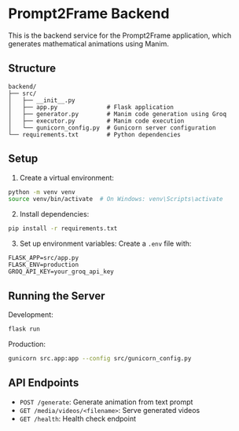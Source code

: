 # Prompt2Frame Backend

This is the backend service for the Prompt2Frame application, which generates mathematical animations using Manim.

## Structure

```
backend/
├── src/
│   ├── __init__.py
│   ├── app.py              # Flask application
│   ├── generator.py        # Manim code generation using Groq
│   ├── executor.py         # Manim code execution
│   └── gunicorn_config.py  # Gunicorn server configuration
└── requirements.txt        # Python dependencies
```

## Setup

1. Create a virtual environment:
```bash
python -m venv venv
source venv/bin/activate  # On Windows: venv\Scripts\activate
```

2. Install dependencies:
```bash
pip install -r requirements.txt
```

3. Set up environment variables:
Create a `.env` file with:
```
FLASK_APP=src/app.py
FLASK_ENV=production
GROQ_API_KEY=your_groq_api_key
```

## Running the Server

Development:
```bash
flask run
```

Production:
```bash
gunicorn src.app:app --config src/gunicorn_config.py
```

## API Endpoints

- `POST /generate`: Generate animation from text prompt
- `GET /media/videos/<filename>`: Serve generated videos
- `GET /health`: Health check endpoint 